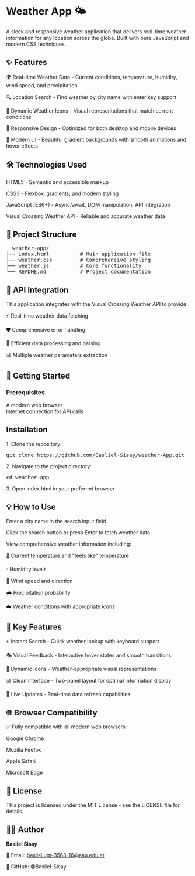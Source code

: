 <h1>Weather App 🌤️</h1>
A sleek and responsive weather application that delivers real-time weather information for any location across the globe. Built with pure JavaScript and modern CSS techniques.

<h2>✨ Features</h2>

🌍 Real-time Weather Data - Current conditions, temperature, humidity, wind speed, and precipitation<br>

🔍 Location Search - Find weather by city name with enter key support<br>

🎯 Dynamic Weather Icons - Visual representations that match current conditions<br>

📱 Responsive Design - Optimized for both desktop and mobile devices<br>

🎨 Modern UI - Beautiful gradient backgrounds with smooth animations and hover effects<br>

<h2>🛠️ Technologies Used</h2>

HTML5 - Semantic and accessible markup<br>

CSS3 - Flexbox, gradients, and modern styling<br>

JavaScript (ES6+) - Async/await, DOM manipulation, API integration<br>

Visual Crossing Weather API - Reliable and accurate weather data<br>
<h2>📁 Project Structure</h2>
<pre>
  weather-app/
├── index.html          # Main application file
├── weather.css         # Comprehensive styling
├── weather.js          # Core functionality
└── README.md           # Project documentation
</pre>
<h2>🔌 API Integration</h2>

This application integrates with the Visual Crossing Weather API to provide:

⚡ Real-time weather data fetching<br>

🛡️ Comprehensive error handling<br>

🔄 Efficient data processing and parsing<br>

📊 Multiple weather parameters extraction<br>

<h2>🚀 Getting Started</h2>

<h3>Prerequisites</h3>

A modern web browser<br>
Internet connection for API calls

<h2>Installation</h2>
1. Clone the repository:
<pre>git clone https://github.com/Basliel-Sisay/weather-App.git
</pre>
2. Navigate to the project directory:
<pre>cd weather-app</pre>
3. Open index.html in your preferred browser

<h2>💡 How to Use</h2>

Enter a city name in the search input field<br>

Click the search button or press Enter to fetch weather data

View comprehensive weather information including:

🌡️ Current temperature and "feels like" temperature

💧 Humidity levels

💨 Wind speed and direction

🌧️ Precipitation probability

☁️ Weather conditions with appropriate icons

<h2>🎯 Key Features</h2>

⚡ Instant Search - Quick weather lookup with keyboard support<br>

🎭 Visual Feedback - Interactive hover states and smooth transitions<br>

🌈 Dynamic Icons - Weather-appropriate visual representations<br>

📊 Clean Interface - Two-panel layout for optimal information display<br>

🔄 Live Updates - Real-time data refresh capabilities<br>

<h2>🌐 Browser Compatibility</h2>

✅ Fully compatible with all modern web browsers:<br>

Google Chrome<br>

Mozilla Firefox<br>

Apple Safari<br>

Microsoft Edge<br>

<h2>📝 License</h2>
This project is licensed under the MIT License - see the LICENSE file for details.

<h2>👨‍💻 Author</h2>

<strong>Basliel Sisay</strong> <br>

📧 Email: basliel.ugr-3563-16@aau.edu.et<br>

🔗 GitHub: @Basliel-Sisay<br>
